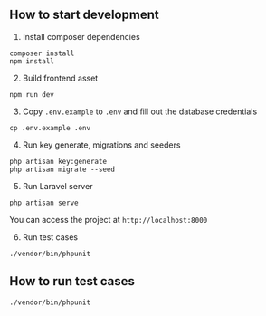 ## How to start development

1. Install composer dependencies
```
composer install
npm install
```

2. Build frontend asset
```
npm run dev
```

3. Copy `.env.example` to `.env` and fill out the database credentials
```
cp .env.example .env
```

4. Run key generate, migrations and seeders
```
php artisan key:generate
php artisan migrate --seed
```

5. Run Laravel server
```
php artisan serve
```
You can access the project at `http://localhost:8000`

6. Run test cases
```
./vendor/bin/phpunit
```
## How to run test cases

```
./vendor/bin/phpunit
```
